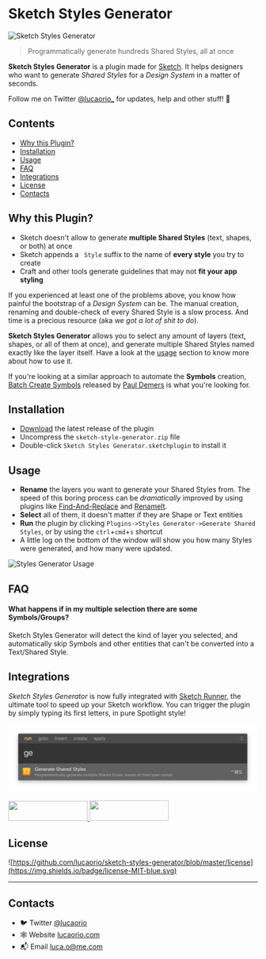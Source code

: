 # Sketch Styles Generator
![Sketch Styles Generator](images/img-header.jpg)
> Programmatically generate hundreds Shared Styles, all at once

**Sketch Styles Generator** is a plugin made for [Sketch](http://sketchapp.com). It helps designers who want to generate *Shared Styles* for a *Design System* in a matter of seconds.

Follow me on Twitter [@lucaorio_](https://twitter.com/lucaorio_) for updates, help and other stuff! 🎉

## Contents
- [Why this Plugin?](#why-this-plugin)
- [Installation](#installation)
- [Usage](#usage)
- [FAQ](#faq)
- [Integrations](#integrations)
- [License](#license)
- [Contacts](#contacts)

## Why this Plugin?
* Sketch doesn't allow to generate **multiple Shared Styles** (text, shapes, or both) at once
* Sketch appends a ` Style` suffix to the name of **every style** you try to create
* Craft and other tools generate guidelines that may not **fit your app styling**

If you experienced at least one of the problems above, you know how painful the bootstrap of a *Design System* can be. The manual creation, renaming and double-check of every Shared Style is a slow process. And time is a precious resource (aka *we got a lot of shit to do*).

**Sketch Styles Generator** allows you to select any amount of layers (text, shapes, or all of them at once), and generate multiple Shared Styles named exactly like the layer itself. Have a look at the [usage](#usage) section to know more about how to use it.

If you're looking at a similar approach to automate the **Symbols** creation, [Batch Create Symbols](https://github.com/demersdesigns/sketch-batch-create-symbols) released by [Paul Demers](https://twitter.com/demersdesigns) is what you're looking for.

## Installation
* [Download](https://github.com/lucaorio/https://github.com/lucaorio/sketch-styles-generator/releases/latest) the latest release of the plugin
* Uncompress the `sketch-style-generator.zip` file
* Double-click `Sketch Styles Generator.sketchplugin` to install it

## Usage
* **Rename** the layers you want to generate your Shared Styles from. The speed of this boring process can be *dramatically* improved by using plugins like [Find-And-Replace](https://github.com/mscodemonkey/Sketch-Find-And-Replace) and [RenameIt](https://github.com/rodi01/RenameIt).
* **Select** all of them, it doesn't matter if they are Shape or Text entities
* **Run** the plugin by clicking `Plugins->Styles Generator->Generate Shared Styles`, or by using the `ctrl`+`cmd`+`s` shortcut
* A little log on the bottom of the window will show you how many Styles were generated, and how many were updated.

![Styles Generator Usage](images/img-usage.gif)

## FAQ
#### What happens if in my multiple selection there are some Symbols/Groups?
Sketch Styles Generator will detect the kind of layer you selected, and automatically skip Symbols and other entities that can't be converted into a Text/Shared Style.

## Integrations
*Sketch Styles Generator* is now fully integrated with [Sketch Runner](http://bit.ly/SketchRunnerWebsite), the ultimate tool to speed up your Sketch workflow. You can trigger the plugin by simply typing its first letters, in pure Spotlight style!

![Sketch Runner Integration](images/img-sketch-runner.jpg)

<a href="http://bit.ly/SketchRunnerWebsite">
  <img width="160" height="40" src="http://sketchrunner.com/img/badge_blue.png">
</a>

<a href="https://sketchpacks.com/lucaorio/sketch-styles-generator/install">
  <img width="160" height="41" src="http://sketchpacks-com.s3.amazonaws.com/assets/badges/sketchpacks-badge-install.png" >
</a>

## License
![https://github.com/lucaorio/sketch-styles-generator/blob/master/license](https://img.shields.io/badge/license-MIT-blue.svg)

***

## Contacts
* 🐦 Twitter [@lucaorio](http://twitter.com/@lucaorio_)
* 🕸 Website [lucaorio.com](http://lucaorio.com)
* 📬 Email [luca.o@me.com](mailto:luca.o@me.com)
